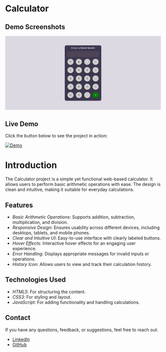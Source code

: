 # Calculator

## Demo Screenshots

![Demo Screenshot](https://github.com/Daniish-Qureshi/Calculator/blob/main/Demo.png)

## Live Demo

Click the button below to see the project in action:

[![Demo](https://img.shields.io/badge/LIVE-DEMO-black)](https://daniish-qureshi.github.io/Calculator/)

# Introduction

The Calculator project is a simple yet functional web-based calculator. It allows users to perform basic arithmetic operations with ease. The design is clean and intuitive, making it suitable for everyday calculations.

## Features

- *Basic Arithmetic Operations*: Supports addition, subtraction, multiplication, and division.
- *Responsive Design*: Ensures usability across different devices, including desktops, tablets, and mobile phones.
- *Clear and Intuitive UI*: Easy-to-use interface with clearly labeled buttons.
- *Hover Effects*: Interactive hover effects for an engaging user experience.
- *Error Handling*: Displays appropriate messages for invalid inputs or operations.
- *History Icon*: Allows users to view and track their calculation history.

## Technologies Used

- *HTML5*: For structuring the content.
- *CSS3*: For styling and layout.
- *JavaScript*: For adding functionality and handling calculations.

## Contact

If you have any questions, feedback, or suggestions, feel free to reach out:

- [LinkedIn](https://www.linkedin.com/in/danishqureshi786)
- [GitHub](https://github.com/Daniish-Qureshi)
